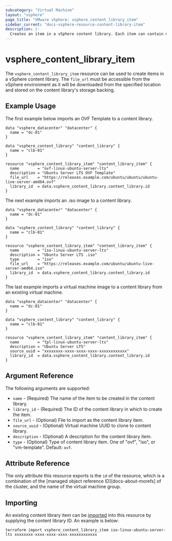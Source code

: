 ```yaml
---
subcategory: "Virtual Machine"
layout: "vsphere"
page_title: "VMware vSphere: vsphere_content_library_item"
sidebar_current: "docs-vsphere-resource-content-library-item"
description: |-
  Creates an item in a vSphere content library. Each item can contain multiple files.
---
```


# vsphere\_content\_library_item

The `vsphere_content_library_item` resource can be used to create items in a
vSphere content library. The `file_url` must be accessible from the vSphere
environment as it will be downloaded from the specified location and stored
on the content library's storage backing.

## Example Usage

The first example below imports an OVF Template to a content
library.

[tf-vsphere-vm-resource]: /docs/providers/vsphere/r/virtual_machine.html

```hcl
data "vsphere_datacenter" "datacenter" {
  name = "dc-01"
}

data "vsphere_content_library" "content_library" {
  name = "clb-01"
}

resource "vsphere_content_library_item" "content_library_item" {
  name        = "ovf-linux-ubuntu-server-lts"
  description = "Ubuntu Server LTS OVF Template"
  file_url    = "https://releases.example.com/ubuntu/ubuntu/ubuntu-live-server-amd64.ovf"
  library_id  = data.vsphere_content_library.content_library.id
}
```

The next example imports an .iso image to a content library.

[tf-vsphere-vm-resource]: /docs/providers/vsphere/r/virtual_machine.html

```hcl
data "vsphere_datacenter" "datacenter" {
  name = "dc-01"
}

data "vsphere_content_library" "content_library" {
  name = "clb-01"
}

resource "vsphere_content_library_item" "content_library_item" {
  name        = "iso-linux-ubuntu-server-lts"
  description = "Ubuntu Server LTS .iso"
  type        = "iso"
  file_url    = "https://releases.example.com/ubuntu/ubuntu-live-server-amd64.iso"
  library_id  = data.vsphere_content_library.content_library.id
}
```

The last example imports a virtual machine image to a content library from an
existing virtual machine.

[tf-vsphere-vm-resource]: /docs/providers/vsphere/r/virtual_machine.html

```hcl
data "vsphere_datacenter" "datacenter" {
  name = "dc-01"
}

data "vsphere_content_library" "content_library" {
  name = "clb-01"
}

resource "vsphere_content_library_item" "content_library_item" {
  name        = "tpl-linux-ubuntu-server-lts"
  description = "Ubuntu Server LTS"
  source_uuid = "xxxxxxxx-xxxx-xxxx-xxxx-xxxxxxxxxxxx"
  library_id  = data.vsphere_content_library.content_library.id
}
```

## Argument Reference

The following arguments are supported:

* `name` - (Required) The name of the item to be created in the content library.
* `library_id` - (Required) The ID of the content library in which to create the item.
* `file_url` - (Optional) File to import as the content library item.
* `source_uuid` - (Optional) Virtual machine UUID to clone to content library.
* `description` - (Optional) A description for the content library item.
* `type` - (Optional) Type of content library item.
   One of "ovf", "iso", or "vm-template". Default: `ovf`.

## Attribute Reference

The only attribute this resource exports is the `id` of the resource, which is
a combination of the [managed object reference ID][docs-about-morefs] of the
cluster, and the name of the virtual machine group.

## Importing

An existing content library item can be [imported][docs-import] into this resource by
supplying the content library ID. An example is below:

[docs-import]: https://www.terraform.io/docs/import/index.html

```
terraform import vsphere_content_library_item iso-linux-ubuntu-server-lts xxxxxxxx-xxxx-xxxx-xxxx-xxxxxxxxxxxx
```